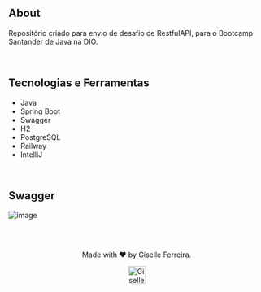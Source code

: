 ## About
Repositório criado para envio de desafio de RestfulAPI, para o Bootcamp Santander de Java na DIO.

<br/>

## Tecnologias e Ferramentas
- Java
- Spring Boot
- Swagger
- H2
- PostgreSQL
- Railway
- IntelliJ

<br/>

## Swagger
![image](https://github.com/user-attachments/assets/de2ab3a8-b675-4f12-a156-7f728f8f89ea)

<br/>

## 

<div align="center">
<p>Made with ❤️ by Giselle Ferreira.</p>
  <p>
    <a href="https://linkedin.com/in/giselleferreiras" target="_blank" >
      <img align="center" height="35" src="https://cdn-icons-png.flaticon.com/512/174/174857.png" alt="Giselle Ferreira Linkedin" />
    </a>
  </p>
</div>
